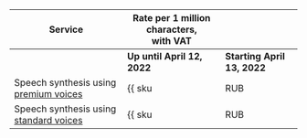 | Service | Rate per 1 million characters,<br/>with VAT | |
| ----- | ----- | --- |
| | **Up until April 12, 2022** | **Starting  April 13, 2022** |
| Speech synthesis using [premium voices](../../speechkit/tts/voices.md#premium) | {{ sku|RUB|ai.speech.tts_gpu|string }} | ₽1320.00 |
| Speech synthesis using [standard voices](../../speechkit/tts/voices.md#standard) | {{ sku|RUB|ai.speech.tts|string }} | ₽201.35 |
